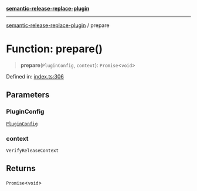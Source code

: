 [**semantic-release-replace-plugin**](../README.md)

***

[semantic-release-replace-plugin](../README.md) / prepare

# Function: prepare()

> **prepare**(`PluginConfig`, `context`): `Promise`\<`void`\>

Defined in: [index.ts:306](https://github.com/centralnicgroup-opensource/rtldev-middleware-semantic-release-replace-plugin/blob/3c967f53ff3edf273839579fb756410beeb0ef7d/src/index.ts#L306)

## Parameters

### PluginConfig

[`PluginConfig`](../interfaces/PluginConfig.md)

### context

`VerifyReleaseContext`

## Returns

`Promise`\<`void`\>
